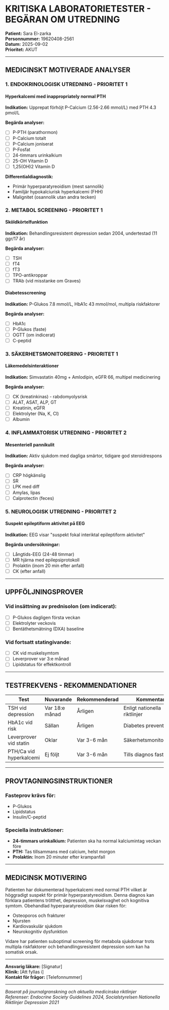 # KRITISKA LABORATORIETESTER - BEGÄRAN OM UTREDNING

**Patient:** Sara El-zarka  
**Personnummer:** 19620408-2561  
**Datum:** 2025-09-02  
**Prioritet:** AKUT

---

## MEDICINSKT MOTIVERADE ANALYSER

### 1. ENDOKRINOLOGISK UTREDNING - PRIORITET 1

#### Hyperkalcemi med inappropriately normal PTH
**Indikation:** Upprepat förhöjt P-Calcium (2.56-2.66 mmol/L) med PTH 4.3 pmol/L

**Begärda analyser:**
- [ ] P-PTH (parathormon)
- [ ] P-Calcium totalt
- [ ] P-Calcium joniserat
- [ ] P-Fosfat
- [ ] 24-timmars urinkalkium
- [ ] 25-OH Vitamin D
- [ ] 1,25(OH)2 Vitamin D

**Differentialdiagnostik:**
- Primär hyperparatyreoidism (mest sannolik)
- Familjär hypokalciurisk hyperkalcemi (FHH)
- Malignitet (osannolik utan andra tecken)

### 2. METABOL SCREENING - PRIORITET 1

#### Sköldkörtelfunktion
**Indikation:** Behandlingsresistent depression sedan 2004, undertestad (11 ggr/17 år)

**Begärda analyser:**
- [ ] TSH
- [ ] fT4
- [ ] fT3
- [ ] TPO-antikroppar
- [ ] TRAb (vid misstanke om Graves)

#### Diabetesscreening
**Indikation:** P-Glukos 7.8 mmol/L, HbA1c 43 mmol/mol, multipla riskfaktorer

**Begärda analyser:**
- [ ] HbA1c
- [ ] P-Glukos (faste)
- [ ] OGTT (om indicerat)
- [ ] C-peptid

### 3. SÄKERHETSMONITORERING - PRIORITET 1

#### Läkemedelsinteraktioner
**Indikation:** Simvastatin 40mg + Amlodipin, eGFR 66, multipel medicinering

**Begärda analyser:**
- [ ] CK (kreatinkinas) - rabdomyolysrisk
- [ ] ALAT, ASAT, ALP, GT
- [ ] Kreatinin, eGFR
- [ ] Elektrolyter (Na, K, Cl)
- [ ] Albumin

### 4. INFLAMMATORISK UTREDNING - PRIORITET 2

#### Mesenteriell pannikulit
**Indikation:** Aktiv sjukdom med dagliga smärtor, tidigare god steroidrespons

**Begärda analyser:**
- [ ] CRP högkänslig
- [ ] SR
- [ ] LPK med diff
- [ ] Amylas, lipas
- [ ] Calprotectin (feces)

### 5. NEUROLOGISK UTREDNING - PRIORITET 2

#### Suspekt epileptiform aktivitet på EEG
**Indikation:** EEG visar "suspekt fokal interiktal epileptiform aktivitet"

**Begärda undersökningar:**
- [ ] Långtids-EEG (24-48 timmar)
- [ ] MR hjärna med epilepsiprotokoll
- [ ] Prolaktin (inom 20 min efter anfall)
- [ ] CK (efter anfall)

---

## UPPFÖLJNINGSPROVER

### Vid insättning av prednisolon (om indicerat):
- [ ] P-Glukos dagligen första veckan
- [ ] Elektrolyter veckovis
- [ ] Bentäthetsmätning (DXA) baseline

### Vid fortsatt statingivande:
- [ ] CK vid muskelsymtom
- [ ] Leverprover var 3:e månad
- [ ] Lipidstatus för effektkontroll

---

## TESTFREKVENS - REKOMMENDATIONER

| Test | Nuvarande | Rekommenderad | Kommentar |
|------|-----------|---------------|-----------|
| TSH vid depression | Var 18:e månad | Årligen | Enligt nationella riktlinjer |
| HbA1c vid risk | Sällan | Årligen | Diabetes prevention |
| Leverprover vid statin | Oklar | Var 3-6 mån | Säkerhetsmonitorering |
| PTH/Ca vid hyperkalcemi | Ej följt | Var 3-6 mån | Tills diagnos fastställd |

---

## PROVTAGNINGSINSTRUKTIONER

### Fasteprov krävs för:
- P-Glukos
- Lipidstatus
- Insulin/C-peptid

### Speciella instruktioner:
- **24-timmars urinkalkium:** Patienten ska ha normal kalciumintag veckan före
- **PTH:** Tas tillsammans med calcium, helst morgon
- **Prolaktin:** Inom 20 minuter efter krampanfall

---

## MEDICINSK MOTIVERING

Patienten har dokumenterad hyperkalcemi med normal PTH vilket är höggradigt suspekt för primär hyperparatyreoidism. Denna diagnos kan förklara patientens trötthet, depression, muskelsvaghet och kognitiva symtom. Obehandlad hyperparatyreoidism ökar risken för:
- Osteoporos och frakturer
- Njursten
- Kardiovaskulär sjukdom
- Neurokognitiv dysfunktion

Vidare har patienten suboptimal screening för metabola sjukdomar trots multipla riskfaktorer och behandlingsresistent depression som kan ha somatisk orsak.

---

**Ansvarig läkare:** [Signatur]  
**Klinik:** [Att fyllas i]  
**Kontakt för frågor:** [Telefonnummer]

---

*Baserat på journalgranskning och aktuella medicinska riktlinjer*  
*Referenser: Endocrine Society Guidelines 2024, Socialstyrelsen Nationella Riktlinjer Depression 2021*